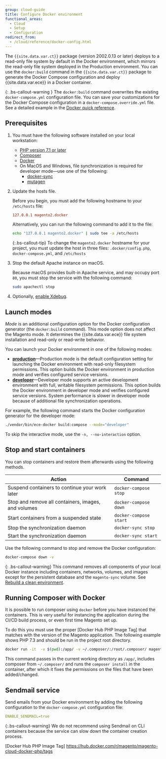 ```yaml
---
group: cloud-guide
title: Configure Docker environment
functional_areas:
  - Cloud
  - Setup
  - Configuration
redirect_from:
  - /cloud/reference/docker-config.html
---
```


The `{{site.data.var.ct}}` package (version 2002.0.13 or later) deploys to a read-only file system by default in the Docker environment, which mirrors the read-only file system deployed in the Production environment. You can use the `docker:build` command in the `{{site.data.var.ct}}` package to generate the Docker Compose configuration and deploy {{site.data.var.ece}} in a Docker container.

{: .bs-callout-warning }
The `docker:build` command overwrites the existing `docker-compose.yml` configuration file. You can save your customizations for the Docker Compose configuration in a `docker-compose.override.yml` file. See a detailed example in the [Docker quick reference][docker-reference].

## Prerequisites

1. You must have the following software installed on your local workstation:
   -  [PHP version 7.1 or later][php]
   -  [Composer]
   -  [Docker]
   -  On MacOS and Windows, file synchronization is required for developer mode—use one of the following:
      -  [docker-sync]
      -  [mutagen]

1. Update the hosts file.

   Before you begin, you must add the following hostname to your `/etc/hosts` file:

   ```conf
   127.0.0.1 magento2.docker
   ```

   Alternatively, you can run the following command to add it to the file:

   ```bash
   echo "127.0.0.1 magento2.docker" | sudo tee -a /etc/hosts
   ```

   {:.bs-callout-tip}
   To change the `magento2.docker` hostname for your project, you must update the host in three files: `.docker/config.php`, `docker-compose.yml`, and `/etc/hosts`

1. Stop the default Apache instance on macOS.

   Because macOS provides built-in Apache service, and may occupy port `80`, you must stop the service with the following command:

   ```bash
   sudo apachectl stop
   ```

1. Optionally, [enable Xdebug].

## Launch modes

_Mode_ is an additional configuration option for the Docker configuration generator (the `docker:build` command). This mode option does not affect the Magento mode. It determines the {{site.data.var.ece}} file system installation and read-only or read-write behavior.

You can launch your Docker environment in one of the following modes:

-  [**production**][prod-mode]—Production mode is the default configuration setting for launching the Docker environment with read-only filesystem permissions. This option builds the Docker environment in production mode and verifies configured service versions.
-  [**developer**][dev-mode]—Developer mode supports an active development environment with full, writable filesystem permissions. This option builds the Docker environment in developer mode and verifies configured service versions. System performance is slower in developer mode because of additional file synchronization operations.

For example, the following command starts the Docker configuration generator for the developer mode:

```bash
./vendor/bin/ece-docker build:compose --mode="developer"
```

To skip the interactive mode, use the `-n, --no-interaction` option.

## Stop and start containers

You can stop containers and restore them afterwards using the following methods.

Action | Command
------ | -------
Suspend containers to continue your work later | `docker-compose stop`
Stop and remove all containers, images, and volumes | `docker-compose down`
Start containers from a suspended state | `docker-compose start`
Stop the synchronization daemon | `docker-sync stop`
Start the synchronization daemon | `docker-sync start`

Use the following command to stop and remove the Docker configuration:

   ```bash
   docker-compose down -v
   ```

{: .bs-callout-warning}
This command removes all components of your local Docker instance including containers, networks, volumes, and images except for the persistent database and the `magento-sync` volume. See [Rebuild a clean environment][refresh].

## Running Composer with Docker

It is possible to run composer using `docker` before you have instanced the containers. This is very useful for instancing the application during the CI/CD build process, or even first time Magento set up.

To do this you must use the proper [Docker Hub PHP Image Tag] that matches with the version of the Magento application. The following example shows PHP 7.3 and should be run in the project root directory.

```bash
docker run -it  -v $(pwd):/app/ -v ~/.composer/:/root/.composer/ magento/magento-cloud-docker-php:7.3-cli-1.1 bash -c "composer install&&chown www. /app/"
```

This command passes in the current working directory as `/app/`, includes composer from `~/.composer/` and runs the `composer install` in the container, after which it fixes the permissions on the files that have been added/changed.

## Sendmail service

Send emails from your Docker environment by adding the following configuration to the `docker-compose.yml` configuration file:

```yaml
ENABLE_SENDMAIL=true
```

{:.bs-callout-warning}
We do not recommend using Sendmail on CLI containers because the service can slow down the container creation process.

[php]: https://www.php.net/manual/en/install.php
[Composer]: https://getcomposer.org
[Docker]: https://www.docker.com/get-started
[docker-reference]: {{site.baseurl}}/cloud/docker/docker-quick-reference.html
[docker-sync]: https://docker-sync.readthedocs.io/en/latest/getting-started/installation.html
[mutagen]: https://mutagen.io/documentation/introduction/installation
[prod-mode]: {{site.baseurl}}/cloud/docker/docker-mode-production.html
[dev-mode]: {{site.baseurl}}/cloud/docker/docker-mode-developer.html
[enable Xdebug]: {{site.baseurl}}/cloud/docker/docker-development-debug.html
[Database container]: {{site.baseurl}}/cloud/docker/docker-containers-service.html#database-container
[refresh]: {{site.baseurl}}/cloud/docker/docker-containers.html#rebuild-a-clean-environment
[Docker Hub PHP Image Tag] https://hub.docker.com/r/magento/magento-cloud-docker-php/tags
